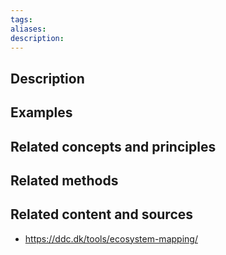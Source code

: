 ```yaml
---
tags: 
aliases: 
description:
---
```


## Description


## Examples 


## Related concepts and principles


## Related methods


## Related content and sources
- https://ddc.dk/tools/ecosystem-mapping/